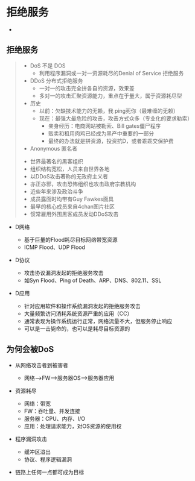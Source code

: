 
# 拒绝服务

*



 ## 拒绝服务
 > * DoS 不是 DOS
 >   - 利用程序漏洞或一对一资源耗尽的Denial of Service 拒绝服务
 > * DDoS 分布式拒绝服务
 >   - 一对一的攻击完全拼各自的资源，效果差
 >   - 多对一的攻击汇聚资源能力，重点在于量大，属于资源耗尽型
 > * 历史
 >   - 以前：欠缺技术能力的无赖，我 ping死你（最难缠的无赖）
 >   - 现在：最强大最危险的攻击，攻击方式众多（专业化的要求勒索）
 >       - 亲身经历：电商网站被勒索、Bill gates僵尸程序
 >       - 贩卖和租用肉鸡已经成为黑产中重要的一部分
 >       - 最终的办法就是拼资源，投资抗D，或者乖乖交保护费
 > * Anonymous 匿名者
 >  - 世界最著名的黑客组织
 >  - 组织结构宽松，人员来自世界各地
 >  - 以DDoS攻击著称的无政府主义者
 >  - 亦正亦邪，攻击恐怖组织也攻击政府宗教机构
 >  - 近些年来涉及政治斗争
 >  - 成员露面时均带有Guy Fawkes面具
 >  - 最早的核心成员来自4chan图片社区
 >  - 惯常雇用外围黑客成员发动DDoS攻击
 
 
 
 * D网络
    - 基于巨量的Flood耗尽目标网络带宽资源
    - ICMP Flood、UDP Flood
 * D协议
    - 攻击协议漏洞发起的拒绝服务攻击
    - 如Syn Flood、Ping of Death、ARP、DNS、802.11、SSL
    
  * D应用
    - 针对应用软件和操作系统漏洞发起的拒绝服务攻击
    - 大量频繁访问消耗系统资源严重的应用（CC）
    - 通常表现为操作系统运行正常，网络流量不大，但服务停止响应
    - 可以是一击毙命的，也可以是耗尽目标资源的
      
 
## 为何会被DoS

* 从网络攻击者到被害者
    - 网络—>FW—>服务器OS—>服务器应用
* 资源耗尽
    - 网络：带宽
    - FW：吞吐量、并发连接
    - 服务器：CPU、内存、I/O
    - 应用：处理请求能力，对OS资源的使用权

* 程序漏洞攻击
    - 缓冲区溢出
    - 协议、程序逻辑漏洞
    
* 链路上任何一点都可成为目标


